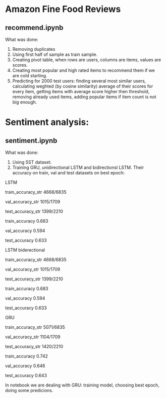 # Amazon Fine Food Reviews
## recommend.ipynb
What was done:
1) Removing duplicates
2) Using first half of sample as train sample.
3) Creating pivot table, when rows are users, columns are items, values are scores.
4) Creating most popular and high rated items to recommend them if we are cold starting.
5) Predicting for 2000 test users: finding several most similar users, calculating weghted (by cosine similarity) average of their scores for every item, getting items
with average score higher then threshold, removing already used items, adding popular items if item count is not big enough.

# Sentiment analysis:
## sentiment.ipynb
What was done:
1) Using SST dataset.
2) Training GRU, unidirectional LSTM and bidirectionsl LSTM. Their accuracy on train, val and test datasets on best epoch:


LSTM

train_accuracy_str    4668/6835

val_accuracy_str      1015/1709

test_accuracy_str     1399/2210

train_accuracy            0.683

val_accuracy              0.594

test_accuracy             0.633


LSTM biderectional

train_accuracy_str    4668/6835

val_accuracy_str      1015/1709

test_accuracy_str     1399/2210

train_accuracy            0.683

val_accuracy              0.594

test_accuracy             0.633


GRU

train_accuracy_str    5071/6835

val_accuracy_str      1104/1709

test_accuracy_str     1420/2210

train_accuracy            0.742

val_accuracy              0.646

test_accuracy             0.643


In notebook we are dealing with GRU: training model, choosing best epoch, doing some predicions.
